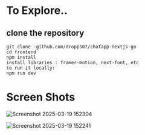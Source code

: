 # To Explore..
## clone the repository
 ``` 
git clone -github.com/dropps07/chatapp-nextjs-go
cd frontend
npm install
install libraries : framer-motion, next-font, etc
to run it locally:
npm run dev
```
# Screen Shots

![Screenshot 2025-03-19 152304](https://github.com/user-attachments/assets/092a060c-515c-4410-bf23-504f757d08ab)

![Screenshot 2025-03-19 152241](https://github.com/user-attachments/assets/6a89d6c9-208c-4317-8af4-4d298247431f)
